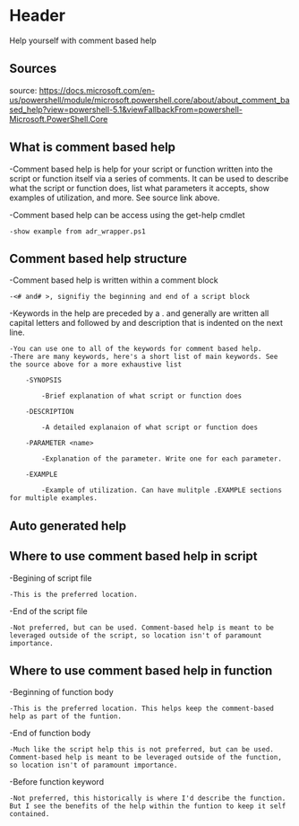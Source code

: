 # Header

Help yourself with comment based help

## Sources

source:  <https://docs.microsoft.com/en-us/powershell/module/microsoft.powershell.core/about/about_comment_based_help?view=powershell-5.1&viewFallbackFrom=powershell-Microsoft.PowerShell.Core>


## What is comment based help

-Comment based help is help for your script or function written into the script or function itself via a series of comments. It can be used to describe what the script or function does, list what parameters it accepts, show examples of utilization, and more. See source link above.

-Comment based help can be access using the get-help cmdlet
    
    -show example from adr_wrapper.ps1
## Comment based help structure

-Comment based help is written within a comment block

    -<# and# >, signifiy the beginning and end of a script block

-Keywords in the help are preceded by a . and generally are written all capital letters and followed by and description that is indented on the next line.

    -You can use one to all of the keywords for comment based help.
    -There are many keywords, here's a short list of main keywords. See the source above for a more exhaustive list
    
        -SYNOPSIS

            -Brief explanation of what script or function does

        -DESCRIPTION

            -A detailed explanaion of what script or function does

        -PARAMETER <name>

            -Explanation of the parameter. Write one for each parameter.

        -EXAMPLE

            -Example of utilization. Can have mulitple .EXAMPLE sections for multiple examples.

## Auto generated help



## Where to use comment based help in script

-Begining of script file

    -This is the preferred location.

-End of the script file

    -Not preferred, but can be used. Comment-based help is meant to be leveraged outside of the script, so location isn't of paramount importance.

## Where to use comment based help in function

-Beginning of function body

    -This is the preferred location. This helps keep the comment-based help as part of the funtion.

-End of function body

    -Much like the script help this is not preferred, but can be used. Comment-based help is meant to be leveraged outside of the function, so location isn't of paramount importance.

-Before function keyword

    -Not preferred, this historically is where I'd describe the function. But I see the benefits of the help within the funtion to keep it self contained.



